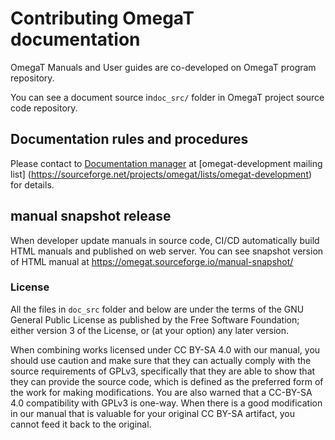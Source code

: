 # Contributing OmegaT documentation

OmegaT Manuals and User guides are co-developed on OmegaT program repository.

You can see a document source in`doc_src/` folder in OmegaT project source code repository.

## Documentation rules and procedures

Please contact to [Documentation manager](https://omegat.org/about) at [omegat-development mailing list]
(https://sourceforge.net/projects/omegat/lists/omegat-development) for details.

## manual snapshot release

When developer update manuals in source code, CI/CD automatically build HTML manuals and published
on web server. You can see snapshot version of HTML manual at https://omegat.sourceforge.io/manual-snapshot/

### License

All the files in `doc_src` folder and below are under the terms of the GNU General
Public License as published by the Free Software Foundation; either version 3 of
the License, or (at your option) any later version.

When combining works licensed under CC BY-SA 4.0 with our manual, you should use caution and make sure that they can
actually comply with the source requirements of GPLv3, specifically that they are able to show that they can provide the
source code, which is defined as the preferred form of the work for making modifications.
You are also warned that a CC-BY-SA 4.0 compatibility with GPLv3 is one-way. When there is a good modification in
our manual that is valuable for your original CC BY-SA artifact, you cannot feed it back to the original.
